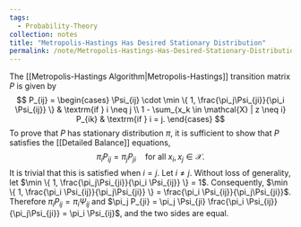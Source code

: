 ```yaml
---
tags:
  - Probability-Theory
collection: notes
title: "Metropolis-Hastings Has Desired Stationary Distribution"
permalink: /note/Metropolis-Hastings-Has-Desired-Stationary-Distribution/
---
```

The [[Metropolis-Hastings Algorithm|Metropolis-Hastings]] transition matrix $P$ is given by
$$
P_{ij} = 
\begin{cases}
\Psi_{ij} \cdot \min \{ 1, \frac{\pi_j\Psi_{ji}}{\pi_i \Psi_{ij}} \} & \textrm{if } i \neq j  \\
1 - \sum_{x_k \in \mathcal{X} | z \neq i} P_{ik} & \textrm{if } i = j.
\end{cases}
$$
To prove that $P$ has stationary distribution $\pi$, it is sufficient to show that $P$ satisfies the [[Detailed Balance]] equations,
$$
\pi_i P_{ij} = \pi_j P_{ji} \quad \textrm{for all } x_i, x_j \in \mathcal{X}.
$$
It is trivial that this is satisfied when $i = j$. 
Let $i \neq j$. 
Without loss of generality, let $\min \{ 1, \frac{\pi_j\Psi_{ji}}{\pi_i \Psi_{ij}} \} = 1$. Consequently, $\min \{ 1, \frac{\pi_i \Psi_{ij}}{\pi_j\Psi_{ji}} \} = \frac{\pi_i \Psi_{ij}}{\pi_j\Psi_{ji}}$.
Therefore $\pi_i P_{ij} = \pi_i \Psi_{ij}$ and $\pi_j P_{ji} = \pi_j \Psi_{ji} \frac{\pi_i \Psi_{ij}}{\pi_j\Psi_{ji}} = \pi_i \Psi_{ij}$, and the two sides are equal. 